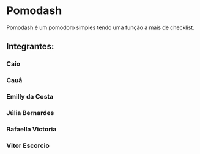 <h1> Pomodash </h1>
<p> Pomodash é um pomodoro simples tendo uma função a mais de checklist. </p>
<h2> Integrantes: </h2>
<h3>Caio </h3>
<h3>Cauâ </h3>
<h3>Emilly da Costa</h3>
<h3>Júlia Bernardes</h3>
<h3>Rafaella Victoria</h3>
<h3>Vitor Escorcio</h3>
